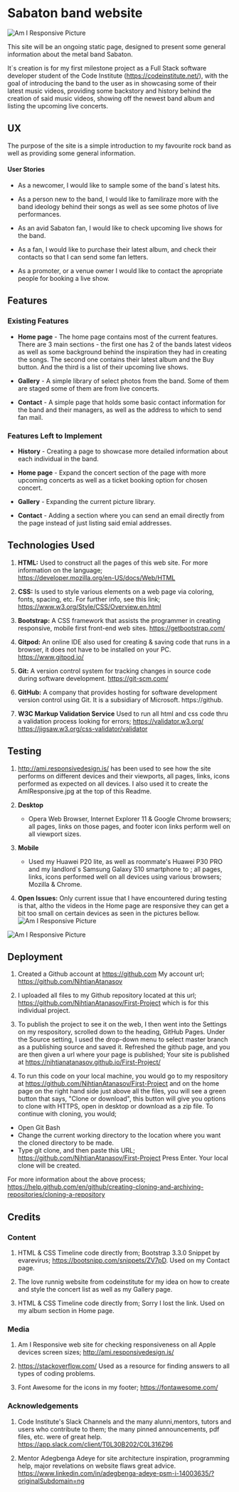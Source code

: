 # Sabaton band website

![Am I Responsive Picture](assets/images/AmIResponsive.jpg)

This site will be an ongoing static page, designed to present some general information about the metal band Sabaton.

It`s creation is for my first milestone project as a Full Stack software developer student of the Code Institute (https://codeinstitute.net/), 
with the goal of introducing the band to the user as in showcasing some of their latest music videos, providing some backstory and
history behind the creation of said music videos, showing off the newest band album and listing the upcoming live concerts.

## UX

 The purpose of the site is a simple introduction to my favourite rock band as well as providing some general information.

 #### User Stories

   * As a newcomer, I would like to sample some of the band`s latest hits.

   * As a person new to the band, I would like to familiraze more with the band ideology behind their songs as well as see some photos of live performances.

   * As an avid Sabaton fan, I would like to check upcoming live shows for the band.

   * As a fan, I would like to purchase their latest album, and check their contacts so that I can send some fan letters.

   * As a promoter, or a venue owner I would like to contact the apropriate people for booking a live show.

 ## Features

### Existing Features

  * __Home page__ - The home page contains most of the current features. There are 3 main sections - the first one has 2 of the bands latest videos as well as some background behind the inspiration they had in creating the songs. The second one contains their latest album and the Buy button. And the third is a list of their upcoming live shows.

  * __Gallery__ - A simple library of select photos from the band. Some of them are staged some of them are from live concerts.

  * __Contact__  - A simple page that holds some basic contact information for the band and their managers, as well as the address to which to send fan mail.


  ###  Features Left to Implement

  * __History__ - Creating a page to showcase more detailed information about each individual in the band.

  * __Home page__ - Expand the concert section of the page with more upcoming concerts as well as a ticket booking option for chosen concert.

  * __Gallery__ - Expanding the current picture library.

  * __Contact__ - Adding a section where you can send an email directly from the page instead of just listing said emial addresses.

  
 ## Technologies Used

 1. **HTML:** Used to construct all the pages of this web site. For more information on the language;   
 https://developer.mozilla.org/en-US/docs/Web/HTML

 2. **CSS:** Is used to style various elements on a web page via coloring, fonts, spacing, etc. For further info, see this link;
 https://www.w3.org/Style/CSS/Overview.en.html

 3. **Bootstrap:** A CSS framework that assists the programmer in creating responsive, mobile first front-end web sites.  https://getbootstrap.com/

 4. **Gitpod:** An online IDE also used for creating & saving code that runs in a browser, it does not have to be installed on your PC.
 https://www.gitpod.io/

 5. **Git:** A version control system for tracking changes in source code during software development.  https://git-scm.com/

 6. **GitHub:** A company that provides hosting for software development version control using Git. It is a subsidiary of Microsoft. https://github.

 7.  **W3C Markup Validation Service** Used to run all html and css code thru a validation process looking for errors; https://validator.w3.org/
 https://jigsaw.w3.org/css-validator/validator




 ## Testing

 1.  http://ami.responsivedesign.is/  has been used to see how the site performs on different devices and their viewports, all pages, links, icons performed as expected on all devices. I also used it to create the AmIResponsive.jpg at the top of this Readme.

 2.  **Desktop**
     
       * Opera Web Browser, Internet Explorer 11 & Google Chrome browsers; all pages, links on those pages, and footer icon links perform well on all viewport sizes. 

 3.  **Mobile**

      *  Used my Huawei P20 lite, as well as roommate's Huawei P30 PRO and my landlord`s Samsung Galaxy S10 smartphone to ;  all pages, links, icons performed well on all devices using various browsers; Mozilla & Chrome.      

 4.  **Open Issues:**  Only current issue that I have encountered during testing is that, altho the videos in the Home page are responsive they can get a bit too small on certain devices as seen in the pictures bellow.
 ![Am I Responsive Picture](assets/images/SmallVideo1.jpg)

 ![Am I Responsive Picture](assets/images/SmallVideo2.jpg)

         
## Deployment

  1. Created a Github account at https://github.com
  My account url;    https://github.com/NihtianAtanasov

  2. I uploaded all files to my Github repository located at this url; https://github.com/NihtianAtanasov/First-Project which is for this individual project.

  3. To publish the project to see it on the web, I then went into the Settings on my respository, scrolled down to the heading, GitHub Pages. Under the Source setting, I used the drop-down menu to select master branch as a publishing source and saved it. Refreshed the github page, and you are then given a url where your page is published;
   Your site is published at https://nihtianatanasov.github.io/First-Project/

  4. To run this code on your local machine, you would go to my respository at 
https://github.com/NihtianAtanasov/First-Project and on the home page on the right hand side just above all the files, you will see a green button that says,
"Clone or download", this button will give you options to clone with HTTPS, open in desktop or download as a zip file.
To continue with cloning, you would;
  * Open Git Bash
  * Change the current working directory to the location where you want the cloned directory to be made.
  * Type git clone, and then paste this URL; https://github.com/NihtianAtanasov/First-Project  Press Enter. Your local clone will be created.

  For more information about the above process; https://help.github.com/en/github/creating-cloning-and-archiving-repositories/cloning-a-repository

## Credits

### Content

   1. HTML & CSS Timeline code directly from;  Bootstrap 3.3.0 Snippet by evarevirus;  https://bootsnipp.com/snippets/ZV7pD.
      Used on my Contact page.

   2. The love runnig website from codeinstitute for my idea on how to create and style the concert list as well as 
   my Gallery page.

   3. HTML & CSS Timeline code directly from; Sorry I lost the link. 
      Used on my album section in Home page.

### Media

   1. Am I Responsive web site for checking responsiveness on all Apple devices screen sizes;
   http://ami.responsivedesign.is/

   2. https://stackoverflow.com/  Used as a resource for finding answers to all types of coding problems.

   3. Font Awesome for the icons in my footer; https://fontawesome.com/


### Acknowledgements

1. Code Institute's Slack Channels and the many alunni,mentors, tutors and users who contribute to them; the many pinned announcements, pdf files, etc. were of great help.
https://app.slack.com/client/T0L30B202/C0L316Z96

2. Mentor Adegbenga Adeye for site architecture inspiration, programming help, major revelations on website flaws great advice.
https://www.linkedin.com/in/adegbenga-adeye-psm-i-14003635/?originalSubdomain=ng
